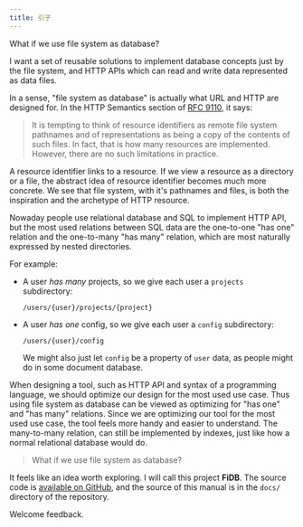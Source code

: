 ```yaml
---
title: 引子
---
```


What if we use file system as database?

I want a set of reusable solutions to implement database concepts just
by the file system, and HTTP APIs which can read and write data
represented as data files.

In a sense, "file system as database"
is actually what URL and HTTP are designed for.
In the HTTP Semantics section of
[RFC 9110](https://www.rfc-editor.org/rfc/rfc9110.html),
it says:

> It is tempting to think of resource identifiers as remote file
> system pathnames and of representations as being a copy of the
> contents of such files. In fact, that is how many resources are
> implemented. However, there are no such limitations in practice.

A resource identifier links to a resource.
If we view a resource as a directory or a file,
the abstract idea of resource identifier becomes much more concrete.
We see that file system, with it's pathnames and files, is both the
inspiration and the archetype of HTTP resource.

Nowaday people use relational database and SQL to implement HTTP API,
but the most used relations between SQL data
are the one-to-one "has one" relation
and the one-to-many "has many" relation,
which are most naturally expressed by nested directories.

For example:

- A user _has many_ projects,
  so we give each user a `projects` subdirectory:

  ```
  /users/{user}/projects/{project}
  ```

- A user _has one_ config,
  so we give each user a `config` subdirectory:

  ```
  /users/{user}/config
  ```

  We might also just let `config` be a property of `user` data,
  as people might do in some document database.

When designing a tool, such as HTTP API and syntax of a programming
language, we should optimize our design for the most used use case.
Thus using file system as database can be viewed as optimizing for
"has one" and "has many" relations.  Since we are optimizing our tool
for the most used use case, the tool feels more handy and easier to
understand.  The many-to-many relation, can still be implemented by
indexes, just like how a normal relational database would do.

> What if we use file system as database?

It feels like an idea worth exploring.
I will call this project **FiDB**.
The source code is [available on GitHub](https://github.com/fidb-official/fidb),
and the source of this manual is in the `docs/` directory of the repository.

Welcome feedback.
